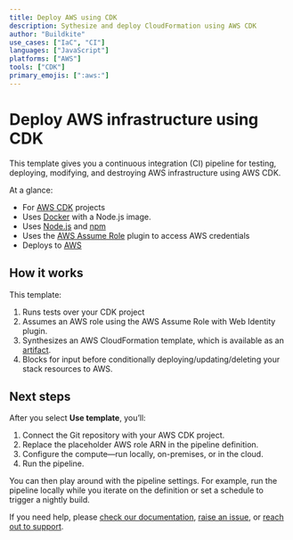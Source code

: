 ```yaml
---
title: Deploy AWS using CDK
description: Sythesize and deploy CloudFormation using AWS CDK
author: "Buildkite"
use_cases: ["IaC", "CI"]
languages: ["JavaScript"]
platforms: ["AWS"]
tools: ["CDK"]
primary_emojis: [":aws:"]
---
```


# Deploy AWS infrastructure using CDK

This template gives you a continuous integration (CI) pipeline for testing, deploying, modifying, and destroying AWS infrastructure using AWS CDK.

At a glance:

- For [AWS CDK](https://docs.aws.amazon.com/cdk/) projects
- Uses [Docker](https://github.com/buildkite-plugins/docker-buildkite-plugin) with a Node.js image.
- Uses [Node.js](https://nodejs.org/) and [npm](https://www.npmjs.com/)
- Uses the [AWS Assume Role](https://github.com/buildkite-plugins/aws-assume-role-with-web-identity-buildkite-plugin) plugin to access AWS credentials
- Deploys to [AWS](https://aws.amazon.com/)

## How it works

This template:

1. Runs tests over your CDK project
2. Assumes an AWS role using the AWS Assume Role with Web Identity plugin.
3. Synthesizes an AWS CloudFormation template, which is available as an [artifact](https://buildkite.com/docs/pipelines/artifacts).
4. Blocks for input before conditionally deploying/updating/deleting your stack resources to AWS.

## Next steps

After you select **Use template**, you’ll:

1. Connect the Git repository with your AWS CDK project.
2. Replace the placeholder AWS role ARN in the pipeline definition.
3. Configure the compute—run locally, on-premises, or in the cloud.
4. Run the pipeline.

You can then play around with the pipeline settings. For example, run the pipeline locally while you iterate on the definition or set a schedule to trigger a nightly build.

If you need help, please [check our documentation](https://buildkite.com/docs/pipelines/configuration-overview), [raise an issue](https://github.com/buildkite/templates/issues), or [reach out to support](https://buildkite.com/support).
